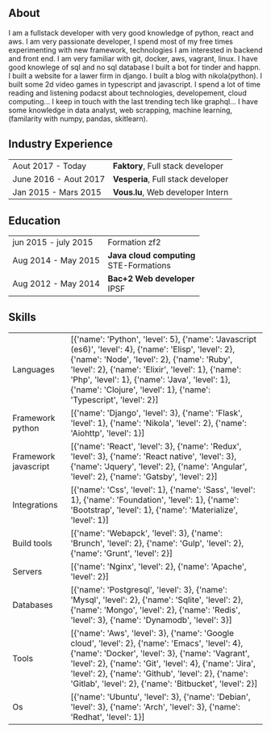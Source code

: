 ## <i class="fa fa-chevron-right"></i> About
 I am a fullstack developer with very good knowledge of python, react and aws. I am very passionate developer, I spend most of my free times experimenting with new framework, technologies I am interested in backend and front end. I am very familiar with git, docker, aws, vagrant, linux. I have good knowlege of sql and no sql database
I built a bot for tinder and happn. I built a website for a lawer firm in django. I built a blog with nikola(python). I built some 2d video games in typescript and javascript.
I spend a lot of time reading and listening podacst about technologies, developement, cloud computing... I keep in touch with the last trending tech like graphql... I have some knowledge in data analyst, web scrapping, machine learning, (familarity with numpy, pandas, skitlearn).


## <i class="fa fa-chevron-right"></i> Industry Experience
<table class="table table-hover">
<tr>
  <td class='col-md-3'>Aout 2017 - Today</td>
  <td><strong>Faktory</strong>, Full stack developer</td>
</tr>
<tr>
</tr>
<tr>
  <td class='col-md-3'>June 2016 - Aout 2017</td>
  <td><strong>Vesperia</strong>, Full stack developer</td>
</tr>
<tr>
</tr>
<tr>
  <td class='col-md-3'>Jan 2015 - Mars 2015</td>
  <td><strong>Vous.lu</strong>, Web developer Intern</td>
</tr>
<tr>
</tr>
</table>


## <i class="fa fa-chevron-right"></i> Education

<table class="table table-hover">
  <tr>
    <td class="col-md-3">jun 2015 - july 2015</td>
    <td>
      Formation zf2
    </td>
  </tr>
  <tr>
    <td class="col-md-3">Aug 2014 - May 2015</td>
    <td>
        <strong>Java cloud computing</strong>
        <br>
      STE-Formations
    </td>
  </tr>
  <tr>
    <td class="col-md-3">Aug 2012 - May 2014</td>
    <td>
        <strong>Bac+2 Web developer</strong>
        <br>
      IPSF
    </td>
  </tr>
</table>


## <i class="fa fa-chevron-right"></i> Skills
<table class="table table-hover">
<tr>
  <td class='col-md-2'>Languages</td>
  <td markdown="1">
[{'name': 'Python', 'level': 5}, {'name': 'Javascript (es6)', 'level': 4}, {'name': 'Elisp', 'level': 2}, {'name': 'Node', 'level': 2}, {'name': 'Ruby', 'level': 2}, {'name': 'Elixir', 'level': 1}, {'name': 'Php', 'level': 1}, {'name': 'Java', 'level': 1}, {'name': 'Clojure', 'level': 1}, {'name': 'Typescript', 'level': 2}]
  </td>
</tr>
<tr>
  <td class='col-md-2'>Framework python</td>
  <td markdown="1">
[{'name': 'Django', 'level': 3}, {'name': 'Flask', 'level': 1}, {'name': 'Nikola', 'level': 2}, {'name': 'Aiohttp', 'level': 1}]
  </td>
</tr>
<tr>
  <td class='col-md-2'>Framework javascript</td>
  <td markdown="1">
[{'name': 'React', 'level': 3}, {'name': 'Redux', 'level': 3}, {'name': 'React native', 'level': 3}, {'name': 'Jquery', 'level': 2}, {'name': 'Angular', 'level': 2}, {'name': 'Gatsby', 'level': 2}]
  </td>
</tr>
<tr>
  <td class='col-md-2'>Integrations</td>
  <td markdown="1">
[{'name': 'Css', 'level': 1}, {'name': 'Sass', 'level': 1}, {'name': 'Foundation', 'level': 1}, {'name': 'Bootstrap', 'level': 1}, {'name': 'Materialize', 'level': 1}]
  </td>
</tr>
<tr>
  <td class='col-md-2'>Build tools</td>
  <td markdown="1">
[{'name': 'Webapck', 'level': 3}, {'name': 'Brunch', 'level': 2}, {'name': 'Gulp', 'level': 2}, {'name': 'Grunt', 'level': 2}]
  </td>
</tr>
<tr>
  <td class='col-md-2'>Servers</td>
  <td markdown="1">
[{'name': 'Nginx', 'level': 2}, {'name': 'Apache', 'level': 2}]
  </td>
</tr>
<tr>
  <td class='col-md-2'>Databases</td>
  <td markdown="1">
[{'name': 'Postgresql', 'level': 3}, {'name': 'Mysql', 'level': 2}, {'name': 'Sqlite', 'level': 2}, {'name': 'Mongo', 'level': 2}, {'name': 'Redis', 'level': 3}, {'name': 'Dynamodb', 'level': 3}]
  </td>
</tr>
<tr>
  <td class='col-md-2'>Tools</td>
  <td markdown="1">
[{'name': 'Aws', 'level': 3}, {'name': 'Google cloud', 'level': 2}, {'name': 'Emacs', 'level': 4}, {'name': 'Docker', 'level': 3}, {'name': 'Vagrant', 'level': 2}, {'name': 'Git', 'level': 4}, {'name': 'Jira', 'level': 2}, {'name': 'Github', 'level': 2}, {'name': 'Gitlab', 'level': 2}, {'name': 'Bitbucket', 'level': 2}]
  </td>
</tr>
<tr>
  <td class='col-md-2'>Os</td>
  <td markdown="1">
[{'name': 'Ubuntu', 'level': 3}, {'name': 'Debian', 'level': 3}, {'name': 'Arch', 'level': 3}, {'name': 'Redhat', 'level': 1}]
  </td>
</tr>
</table>
